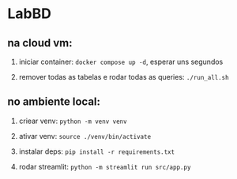 # LabBD

## na cloud vm:

1. iniciar container: `docker compose up -d`, esperar uns segundos

2. remover todas as tabelas e rodar todas as queries: `./run_all.sh`

## no ambiente local:

1. criear venv: `python -m venv venv`

2. ativar venv: `source ./venv/bin/activate`

3. instalar deps: `pip install -r requirements.txt`

4. rodar streamlit: `python -m streamlit run src/app.py`
